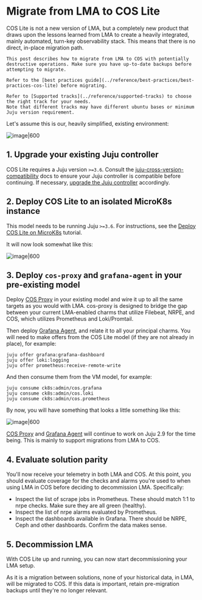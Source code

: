 # Migrate from LMA to COS Lite

COS Lite is not a new version of LMA, but a completely new product that draws upon the lessons learned from LMA to create a heavily integrated,
mainly automated, turn-key observability stack. This means that there is no direct, in-place migration path.

```{warning}
This post describes how to migrate from LMA to COS with potentially destructive operations. Make sure you have up-to-date backups before attempting to migrate.
```

```{warning}
Refer to the [best practices guide](../reference/best-practices/best-practices-cos-lite) before migrating.
```

```{warning}
Refer to [Supported tracks](../reference/supported-tracks) to choose the right track for your needs.
Note that different tracks may have different ubuntu bases or minimum Juju version requirement.
```

Let's assume this is our, heavily simplified, existing environment:

![image|600](assets/migrate-from-lma-to-cos-lite-1.png)

## 1. Upgrade your existing Juju controller

COS Lite requires a Juju version `>=3.6`.
Consult the [juju-cross-version-compatibility](https://documentation.ubuntu.com/juju/latest/reference/juju/juju-cross-version-compatibility/) docs to ensure
your Juju controller is compatible before continuing.
If necessary, [upgrade the Juju controller](https://documentation.ubuntu.com/juju/latest/howto/manage-controllers/#upgrade-a-controller) accordingly.

## 2. Deploy COS Lite to an isolated MicroK8s instance

This model needs to be running Juju `>=3.6`. For instructions, see the [Deploy COS Lite on MicroK8s](../../tutorial/installation/cos-lite-microk8s-sandbox) tutorial.

It will now look somewhat like this:

![image|600](assets/migrate-from-lma-to-cos-lite-2.png)

## 3. Deploy `cos-proxy` and `grafana-agent` in your pre-existing model

Deploy [COS Proxy](https://charmhub.io/cos-proxy) in your existing model and 
wire it up to all the same targets as you would with LMA. cos-proxy is designed 
to bridge the gap between your current LMA-enabled charms that utilize Filebeat, NRPE, and COS, which utilizes Prometheus and Loki/Promtail. 

Then deploy [Grafana Agent](https://charmhub.io/grafana-agent), and relate it to all your principal charms.
You will need to make offers from the COS Lite model (if they are not already in place), for example:

```{bash}
juju offer grafana:grafana-dashboard
juju offer loki:logging
juju offer prometheus:receive-remote-write
```

And then consume them from the VM model, for example:

```{bash}
juju consume ck8s:admin/cos.grafana
juju consume ck8s:admin/cos.loki
juju consume ck8s:admin/cos.prometheus
```


By now, you will have something that looks a little something like this:

![image|600](assets/migrate-from-lma-to-cos-lite-3.png)

[COS Proxy](https://charmhub.io/cos-proxy) and [Grafana Agent](https://charmhub.io/grafana-agent) will continue to work on 
Juju 2.9 for the time being. This is mainly to support migrations from LMA 
to COS.

## 4. Evaluate solution parity

You'll now receive your telemetry in both LMA and COS. At this point, you should evaluate coverage for the checks and
alarms you're used to when using LMA in COS before deciding to decommission LMA. Specifically:

- Inspect the list of scrape jobs in Prometheus. These should match 1:1 to nrpe checks. Make sure they are all green (healthy).
- Inspect the list of nrpe alarms evaluated by Prometheus.
- Inspect the dashboards available in Grafana. There should be NRPE, Ceph and other dashboards. Confirm the data makes sense.

## 5. Decommission LMA

With COS Lite up and running, you can now start decommissioning your LMA setup. 

As it is a migration between solutions, none of your historical 
data, in LMA, will be migrated to COS. If this data is important,
retain pre-migration backups until they're no longer relevant.
